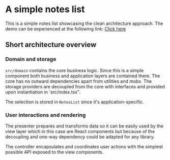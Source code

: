 # A simple notes list

This is a simple notes list showcasing the clean architecture approach.
The demo can be experienced at the following link: [Click here](https://gorjan5sk.github.io/notes-list/)

## Short architecture overview

### Domain and storage

`src/domain` contains the core business logic. Since this is a simple component both business and application layers are contained there. The core has no outward dependencies apart from utilities and mobx. The storage providers are decoupled from the core with interfaces and provided upon instantiation in `src/index.tsx".

The selection is stored in `NotesList` since it's application-specific.

### User interactions and rendering

The presenter prepares and transforms data so it can be easily used by the view layer which in this case are React components but because of the decoupling and one-way dependency could be adapted for any library.

The controller encapsulates and coordinates user actions with the simplest possible API exposed to the view components.
